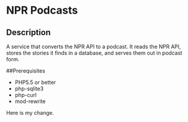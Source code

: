 # NPR Podcasts
## Description
A service that converts the NPR API to a podcast. It reads the NPR API, stores the stories it finds in a database, and serves them out in podcast form.

##Prerequisites
- PHP5.5 or better
- php-sqlite3
- php-curl
- mod-rewrite

Here is my change.
